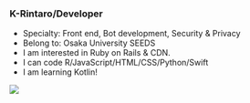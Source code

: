 ### K-Rintaro/Developer 

- Specialty: Front end, Bot development, Security & Privacy 
- Belong to: Osaka University SEEDS
- I am interested in Ruby on Rails & CDN.
- I can code R/JavaScript/HTML/CSS/Python/Swift
- I am learning Kotlin!

<img src="https://github-readme-stats.vercel.app/api/top-langs/?username=K-Rintaro&layout=compact">


